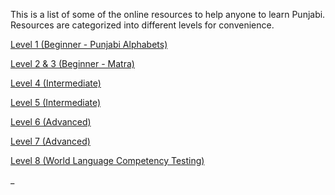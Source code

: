 
This is a list of some of the online resources to help anyone to learn Punjabi. Resources are categorized into different levels for convenience.

[Level 1 (Beginner - Punjabi Alphabets)](https://amardeep0.github.io/learnPunjabi/Level-1_Punjabi%20Alphabets/)
 
[Level 2 & 3 (Beginner - Matra)](https://amardeep0.github.io/learnPunjabi/Level_2-3_Matra/)
 
 [Level 4 (Intermediate)](https://amardeep0.github.io/learnPunjabi/Level-4_Intermediate/)
 
 [Level 5 (Intermediate)](https://amardeep0.github.io/learnPunjabi/Level-5_intermediate/)
 
 [Level 6 (Advanced)](https://amardeep0.github.io/learnPunjabi/Level-6_Advanced/)
 
 [Level 7 (Advanced)](https://amardeep0.github.io/learnPunjabi/Level-7_Advanced/)
 
 [Level 8 (World Language Competency Testing)](https://amardeep0.github.io/learnPunjabi/Level-8_WorldLanguageCompetencyTesting/)
 
 







_
 
 


